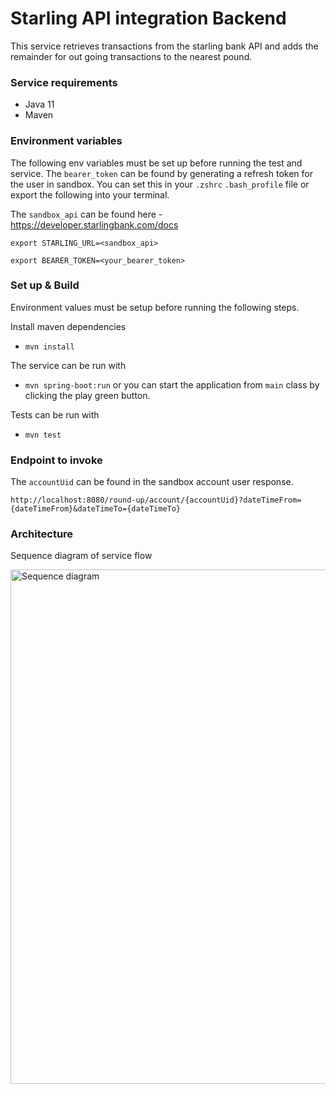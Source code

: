 # Starling API integration Backend
This service retrieves transactions from the starling bank API and adds the remainder for out going 
transactions to the nearest pound. 

### Service requirements 
- Java 11
- Maven

### Environment variables 
The following env variables must be set up before running the test and service. The `bearer_token` can be found by generating a refresh token for the user in sandbox. 
You can set this in your `.zshrc` `.bash_profile` file or export the following into your terminal.

The `sandbox_api` can be found here - https://developer.starlingbank.com/docs
```
export STARLING_URL=<sandbox_api>

export BEARER_TOKEN=<your_bearer_token>
```

### Set up & Build

Environment values must be setup before running the following steps.

Install maven dependencies
- `mvn install` 

The service can be run with
- `mvn spring-boot:run` or you can start the application from `main` class by clicking the play green button. 

Tests can be run with 
- `mvn test`

### Endpoint to invoke
The `accountUid` can be found in the sandbox account user response.

``http://localhost:8080/round-up/account/{accountUid}?dateTimeFrom={dateTimeFrom}&dateTimeTo={dateTimeTo}``

### Architecture
Sequence diagram of service flow


<img width="823" alt="Sequence diagram " src="https://user-images.githubusercontent.com/5974663/212710292-f65097c5-11ee-4331-8ae2-70673a1bc02e.png">

